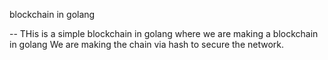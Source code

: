 blockchain in golang

-- THis is a simple blockchain in golang where we are making a blockchain in golang
We are making the chain via hash to secure the network.

